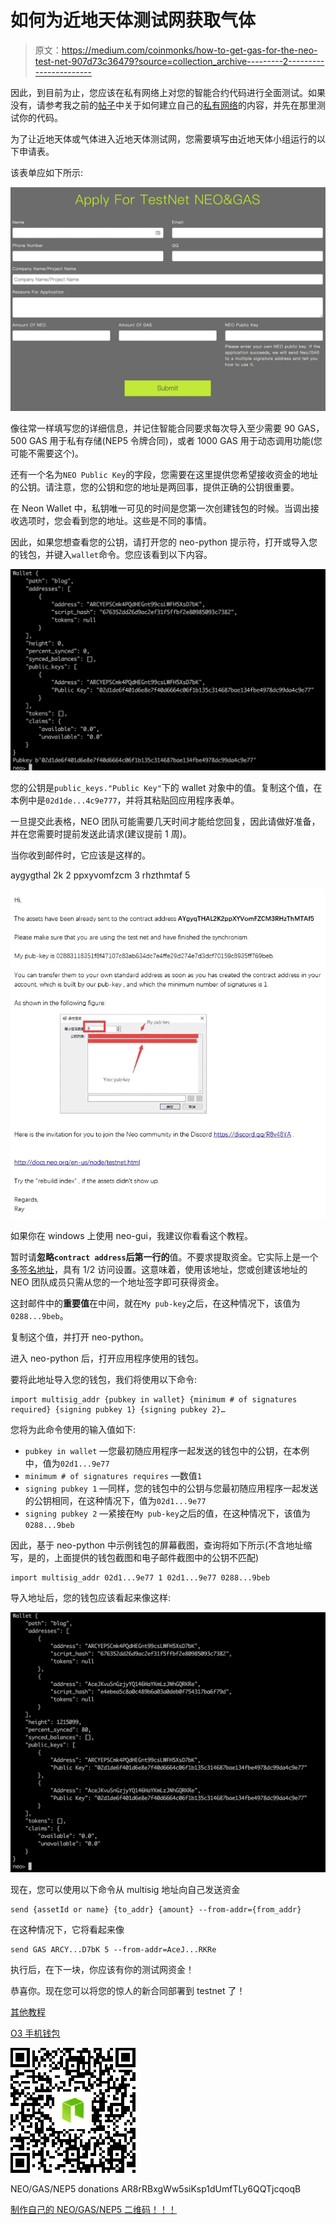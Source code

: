 # 如何为近地天体测试网获取气体

> 原文：<https://medium.com/coinmonks/how-to-get-gas-for-the-neo-test-net-907d73c36479?source=collection_archive---------2----------------------->

因此，到目前为止，您应该在私有网络上对您的智能合约代码进行全面测试。如果没有，请参考我之前的[帖子](/@nickfujita/neo-development-tutorials-b59ed2e0be3c)中关于如何建立自己的[私有网络](/@nickfujita/neo-dev-environment-setup-tutorial-e495f5364ada)的内容，并先在那里测试你的代码。

为了让近地天体或气体进入近地天体测试网，您需要填写由近地天体小组运行的以下申请表。

该表单应如下所示:

![](img/4730b7fb3cb629d37972faf4a2b73f22.png)

像往常一样填写您的详细信息，并记住智能合同要求每次导入至少需要 90 GAS，500 GAS 用于私有存储(NEP5 令牌合同)，或者 1000 GAS 用于动态调用功能(您可能不需要这个)。

还有一个名为`NEO Public Key`的字段，您需要在这里提供您希望接收资金的地址的公钥。请注意，您的公钥和您的地址是两回事，提供正确的公钥很重要。

在 Neon Wallet 中，私钥唯一可见的时间是您第一次创建钱包的时候。当调出接收选项时，您会看到您的地址。这些是不同的事情。

因此，如果您想查看您的公钥，请打开您的 neo-python 提示符，打开或导入您的钱包，并键入`wallet`命令。您应该看到以下内容。

![](img/49a1ce802876a73c4a23218f1778318a.png)

您的公钥是`public_keys."Public Key"`下的 wallet 对象中的值。复制这个值，在本例中是`02d1de...4c9e777`，并将其粘贴回应用程序表单。

一旦提交此表格，NEO 团队可能需要几天时间才能给您回复，因此请做好准备，并在您需要时提前发送此请求(建议提前 1 周)。

当你收到邮件时，它应该是这样的。

aygygthal 2k 2 ppxyvomfzcm 3 rhzthmtaf 5

![](img/df1051ce257aa973d645c8153ed60da5.png)

如果你在 windows 上使用 neo-gui，我建议你看看这个教程。

暂时请**忽略`contract address`后第一行的**值。不要求提取资金。它实际上是一个[多签名地址](https://en.bitcoin.it/wiki/Multisignature)，具有 1/2 访问设置。这意味着，使用该地址，您或创建该地址的 NEO 团队成员只需从您的一个地址签字即可获得资金。

这封邮件中的**重要值**在中间，就在`My pub-key`之后，在这种情况下，该值为`0288...9beb`。

复制这个值，并打开 neo-python。

进入 neo-python 后，打开应用程序使用的钱包。

要将此地址导入您的钱包，我们将使用以下命令:

```
import multisig_addr {pubkey in wallet} {minimum # of signatures required} {signing pubkey 1} {signing pubkey 2}…
```

您将为此命令使用的输入值如下:

*   `pubkey in wallet` —您最初随应用程序一起发送的钱包中的公钥，在本例中，值为`02d1...9e77`
*   `minimum # of signatures requires` —数值`1`
*   `signing pubkey 1` —同样，您的钱包中的公钥与您最初随应用程序一起发送的公钥相同，在这种情况下，值为`02d1...9e77`
*   `signing pubkey 2` —紧接在`My pub-key`之后的值，在这种情况下，该值为`0288...9beb`

因此，基于 neo-python 中示例钱包的屏幕截图，查询将如下所示(不含地址缩写，是的，上面提供的钱包截图和电子邮件截图中的公钥不匹配)

```
import multisig_addr 02d1...9e77 1 02d1...9e77 0288...9beb
```

导入地址后，您的钱包应该看起来像这样:

![](img/1645a5651616adeeaf39bfe6a6eecfbf.png)

现在，您可以使用以下命令从 multisig 地址向自己发送资金

```
send {assetId or name} {to_addr} {amount} --from-addr={from_addr}
```

在这种情况下，它将看起来像

```
send GAS ARCY...D7bK 5 --from-addr=AceJ...RKRe
```

执行后，在下一块，你应该有你的测试网资金！

恭喜你。现在您可以将您的惊人的新合同部署到 testnet 了！

[其他教程](/@nickfujita/neo-development-tutorials-b59ed2e0be3c)

[O3 手机钱包](https://o3.network/)

![](img/904c5c5f8482720f9c7a01c091eaca36.png)

NEO/GAS/NEP5 donations AR8rRBxgWw5siKsp1dUmfTLy6QQTjcqoqB

[制作自己的 NEO/GAS/NEP5 二维码！！！](https://o3.network/nep9)